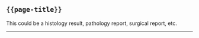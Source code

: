 ## <code>{{page-title}}</code>
This could be a histology result, pathology report, surgical report, etc.

---

